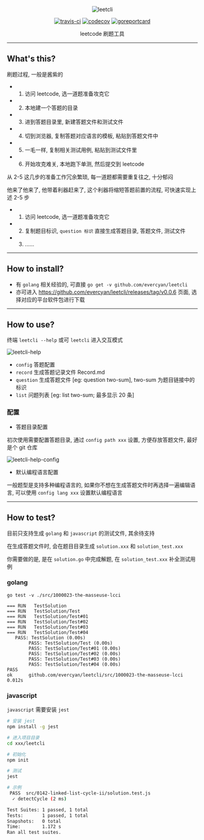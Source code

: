 <div align="center">

![leetcli](https://raw.githubusercontent.com/evercyan/cantor/master/resource/69/69f055fa7ccfe73114bf6608a2789d8f.png)

[![travis-ci](https://www.travis-ci.org/evercyan/leetcli.svg?branch=master)](https://www.travis-ci.org/evercyan/leetcli)
[![codecov](https://codecov.io/gh/evercyan/leetcli/branch/master/graph/badge.svg?token=RbJTUtAlvl)](https://codecov.io/gh/evercyan/leetcli)
[![goreportcard](https://goreportcard.com/badge/github.com/evercyan/leetcli)](https://goreportcard.com/report/github.com/evercyan/leetcli)

leetcode 刷题工具

</div>

---

## What's this?

刷题过程, 一般是酱紫的

- 1. 访问 leetcode, 选一道题准备攻克它
- 2. 本地建一个答题的目录
- 3. 进到答题目录里, 新建答题文件和测试文件
- 4. 切到浏览器, 复制答题对应语言的模板, 粘贴到答题文件中
- 5. 一毛一样, 复制相关测试用例, 粘贴到测试文件里
- 6. 开始攻克难关, 本地跑下单测, 然后提交到 leetcode

从 2-5 这几步的准备工作冗余繁琐, 每一道题都需要重复往之, 十分郁闷

他来了他来了, 他带着利器赶来了, 这个利器将缩短答题前置的流程, 可快速实现上述 2-5 步

- 1. 访问 leetcode, 选一道题准备攻克它
- 2. 复制题目标识, `question 标识` 直接生成答题目录, 答题文件, 测试文件
- 3. ......

---

## How to install?

- 有 `golang` 相关经验的, 可直接 `go get -v github.com/evercyan/leetcli`
- 亦可进入 https://github.com/evercyan/leetcli/releases/tag/v0.0.6 页面, 选择对应的平台软件包进行下载

---

## How to use?

终端 `leetcli --help` 或可 `leetcli` 进入交互模式

![leetcli-help](https://raw.githubusercontent.com/evercyan/cantor/master/resource/66/662dfac5a7e65a5d0ce48a5574ca71f6.png)

- `config` 答题配置
- `record` 生成答题记录文件 Record.md
- `question` 生成答题文件 [eg: question two-sum], two-sum 为题目链接中的标识
- `list` 问题列表 [eg: list two-sum; 最多显示 20 条]

### 配置

- 答题目录配置

初次使用需要配置答题目录, 通过 `config path xxx` 设置, 方便存放答题文件, 最好是个 git 仓库

![leetcli-help-config](https://raw.githubusercontent.com/evercyan/cantor/master/resource/aa/aafaa8f1330bb715116939be9e8ff834.png)

- 默认编程语言配置

一般题型是支持多种编程语言的, 如果你不想在生成答题文件时再选择一遍编辑语言, 可以使用 `config lang xxx` 设置默认编程语言

---

## How to test?

目前只支持生成 `golang` 和 `javascript` 的测试文件, 其余待支持

在生成答题文件时, 会在题目目录生成 `solution.xxx` 和 `solution_test.xxx`

你需要做的是, 是在 `solution.go` 中完成解题, 在 `solution_test.xxx` 补全测试用例

### golang

`go test -v ./src/1000023-the-masseuse-lcci`

```
=== RUN   TestSolution
=== RUN   TestSolution/Test
=== RUN   TestSolution/Test#01
=== RUN   TestSolution/Test#02
=== RUN   TestSolution/Test#03
=== RUN   TestSolution/Test#04
   PASS: TestSolution (0.00s)
        PASS: TestSolution/Test (0.00s)
        PASS: TestSolution/Test#01 (0.00s)
        PASS: TestSolution/Test#02 (0.00s)
        PASS: TestSolution/Test#03 (0.00s)
        PASS: TestSolution/Test#04 (0.00s)
PASS
ok  	github.com/evercyan/leetcli/src/1000023-the-masseuse-lcci	0.012s
```

### javascript

`javascript` 需要安装 `jest`

```sh
# 安装 jest
npm install -g jest

# 进入项目目录
cd xxx/leetcli

# 初始化
npm init

# 测试
jest

# 示例
 PASS  src/0142-linked-list-cycle-ii/solution.test.js
  ✓ detectCycle (2 ms)

Test Suites: 1 passed, 1 total
Tests:       1 passed, 1 total
Snapshots:   0 total
Time:        1.172 s
Ran all test suites.
```